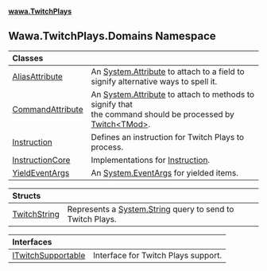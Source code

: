 #### [wawa.TwitchPlays](index.md 'index')

## Wawa.TwitchPlays.Domains Namespace

| Classes | |
| :--- | :--- |
| [AliasAttribute](AliasAttribute.md 'Wawa.TwitchPlays.Domains.AliasAttribute') | An [System.Attribute](https://docs.microsoft.com/en-us/dotnet/api/System.Attribute 'System.Attribute') to attach to a field to signify alternative ways to spell it. |
| [CommandAttribute](CommandAttribute.md 'Wawa.TwitchPlays.Domains.CommandAttribute') | An [System.Attribute](https://docs.microsoft.com/en-us/dotnet/api/System.Attribute 'System.Attribute') to attach to methods to signify that<br/>the command should be processed by [Twitch&lt;TMod&gt;](Twitch_TMod_.md 'Wawa.TwitchPlays.Twitch<TMod>'). |
| [Instruction](Instruction.md 'Wawa.TwitchPlays.Domains.Instruction') | Defines an instruction for Twitch Plays to process. |
| [InstructionCore](InstructionCore.md 'Wawa.TwitchPlays.Domains.InstructionCore') | Implementations for [Instruction](Instruction.md 'Wawa.TwitchPlays.Domains.Instruction'). |
| [YieldEventArgs](YieldEventArgs.md 'Wawa.TwitchPlays.Domains.YieldEventArgs') | An [System.EventArgs](https://docs.microsoft.com/en-us/dotnet/api/System.EventArgs 'System.EventArgs') for yielded items. |

| Structs | |
| :--- | :--- |
| [TwitchString](TwitchString.md 'Wawa.TwitchPlays.Domains.TwitchString') | Represents a [System.String](https://docs.microsoft.com/en-us/dotnet/api/System.String 'System.String') query to send to Twitch Plays. |

| Interfaces | |
| :--- | :--- |
| [ITwitchSupportable](ITwitchSupportable.md 'Wawa.TwitchPlays.Domains.ITwitchSupportable') | Interface for Twitch Plays support. |
